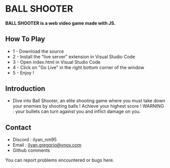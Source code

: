 # BALL SHOOTER
#### BALL SHOOTER is a web video game made with JS.

## How To Play

* 1 - Download the source
* 2 - Install the "live server" extension in Visual Studio Code
* 3 - Open index.html in Visual Studio Code 
* 4 - Click on "Go Live" in the right bottom corner of the window
* 5 - Enjoy !

## Introduction

* Dive into Ball Shooter, an elite shooting game where you must take down your enemies by shooting balls ! Achieve your highest score ! WARNING : your bullets can turn against you and inflict damage on you.

## Contact

* Discord : ilyan_nm95
* Email : ilyan.gregorio@ynov.com
* Github comments 

You can report problems encountered or bugs here.